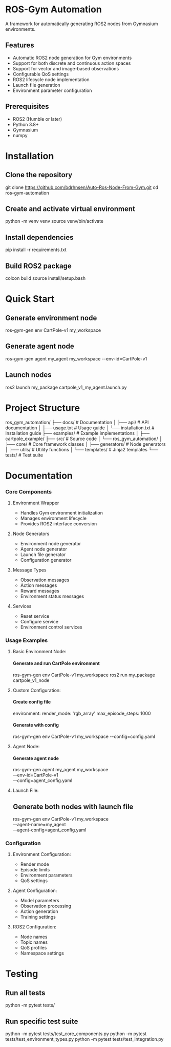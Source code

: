# ROS-Gym Automation

A framework for automatically generating ROS2 nodes from Gymnasium environments.

## Features

- Automatic ROS2 node generation for Gym environments
- Support for both discrete and continuous action spaces
- Support for vector and image-based observations
- Configurable QoS settings
- ROS2 lifecycle node implementation
- Launch file generation
- Environment parameter configuration

## Prerequisites

- ROS2 (Humble or later)
- Python 3.8+
- Gymnasium
- numpy

# Installation

## Clone the repository
git clone https://github.com/bdrhnsen/Auto-Ros-Node-From-Gym.git
cd ros-gym-automation

## Create and activate virtual environment
python -m venv venv
source venv/bin/activate

## Install dependencies
pip install -r requirements.txt

## Build ROS2 package
colcon build
source install/setup.bash

# Quick Start

## Generate environment node
ros-gym-gen env CartPole-v1 my_workspace

## Generate agent node
ros-gym-gen agent my_agent my_workspace --env-id=CartPole-v1

## Launch nodes
ros2 launch my_package cartpole_v1_my_agent.launch.py

# Project Structure

ros_gym_automation/
├── docs/                    # Documentation
│   ├── api/                # API documentation
│   ├── usage.txt           # Usage guide
│   └── installation.txt    # Installation guide
├── examples/               # Example implementations
│   ├── cartpole_example/
├── src/                    # Source code
│   └── ros_gym_automation/
│       ├── core/          # Core framework classes
│       ├── generators/    # Node generators
│       ├── utils/        # Utility functions
│       └── templates/    # Jinja2 templates
└── tests/                 # Test suite

# Documentation

### Core Components

1. Environment Wrapper
   - Handles Gym environment initialization
   - Manages environment lifecycle
   - Provides ROS2 interface conversion

2. Node Generators
   - Environment node generator
   - Agent node generator
   - Launch file generator
   - Configuration generator

3. Message Types
   - Observation messages
   - Action messages
   - Reward messages
   - Environment status messages

4. Services
   - Reset service
   - Configure service
   - Environment control services

### Usage Examples

1. Basic Environment Node:

   #### Generate and run CartPole environment
   ros-gym-gen env CartPole-v1 my_workspace
   ros2 run my_package cartpole_v1_node

2. Custom Configuration:

   #### Create config file
   environment:
     render_mode: 'rgb_array'
     max_episode_steps: 1000

   #### Generate with config
   ros-gym-gen env CartPole-v1 my_workspace --config=config.yaml

3. Agent Node:

   #### Generate agent node
   ros-gym-gen agent my_agent my_workspace \
       --env-id=CartPole-v1 \
       --config=agent_config.yaml

4. Launch File:

   ## Generate both nodes with launch file
   ros-gym-gen env CartPole-v1 my_workspace \
       --agent-name=my_agent \
       --agent-config=agent_config.yaml

### Configuration

1. Environment Configuration:
   - Render mode
   - Episode limits
   - Environment parameters
   - QoS settings

2. Agent Configuration:
   - Model parameters
   - Observation processing
   - Action generation
   - Training settings

3. ROS2 Configuration:
   - Node names
   - Topic names
   - QoS profiles
   - Namespace settings

# Testing

## Run all tests
python -m pytest tests/

## Run specific test suite
python -m pytest tests/test_core_components.py
python -m pytest tests/test_environment_types.py
python -m pytest tests/test_integration.py

